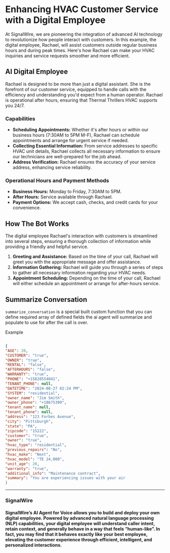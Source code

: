 # Enhancing HVAC Customer Service with a Digital Employee

At SignalWire, we are pioneering the integration of advanced AI technology to revolutionize how people interact with customers. In this example, the digital employee, Rachael, will assist customers outside regular business hours and during peak times. Here's how Rachael can make your HVAC inquiries and service requests smoother and more efficient.

## AI Digital Employee

Rachael is designed to be more than just a digital assistant. She is the forefront of our customer service, equipped to handle calls with the efficiency and understanding you'd expect from a human operator. Rachael is operational after hours, ensuring that Thermal Thrillers HVAC supports you 24/7.

### **Capabilities**

- **Scheduling Appointments:** Whether it's after hours or within our business hours (7:30AM to 5PM M-F), Rachael can schedule appointments and arrange for urgent service if needed.
- **Collecting Essential Information:** From service addresses to specific HVAC unit details, Rachael collects all necessary information to ensure our technicians are well-prepared for the job ahead.
- **Address Verification:** Rachael ensures the accuracy of your service address, enhancing service reliability.

### **Operational Hours and Payment Methods**

- **Business Hours:** Monday to Friday, 7:30AM to 5PM.
- **After Hours:** Service available through Rachael.
- **Payment Options:** We accept cash, checks, and credit cards for your convenience.

## How The Bot Works

The digital employee Rachael's interaction with customers is streamlined into several steps, ensuring a thorough collection of information while providing a friendly and helpful service.

1. **Greeting and Assistance:** Based on the time of your call, Rachael will greet you with the appropriate message and offer assistance.
2. **Information Gathering:** Rachael will guide you through a series of steps to gather all necessary information regarding your HVAC needs.
3. **Appointment Scheduling:** Depending on the time of your call, Rachael will either schedule an appointment or arrange for after-hours service.

## Summarize Conversation

`summarize_conversation` is a special built custom function that you can define required array of defined fields the ai agent will summarize and populate to use for after the call is over. 

Example

```json

{
"AGE": 20,
"CUSTOMER": "true",
"OWNER": "true",
"RENTAL": "false",
"AFTERHOURS": "false",
"WARRANTY": "true",
"PHONE": "+15828554041",
"TENANT_PHONE": null,
"DATETIME": "2024-08-27 02:24 PM",
"SYSTEM": "residential",
"owner_name": "Jim Smith",
"owner_phone": "+18675309",
"tenant_name": null,
"tenant_phone": null,
"address": "123 Forbes Avenue",
"city": "Pittsburgh",
"state": "PA",
"zipcode": "15222",
"customer": "true",
"owner": "true",
"hvac_type": "residential",
"previous_repairs": "No",
"hvac_make": "Next",
"hvac_model": "TE 24,000",
"unit_age": 20,
"warranty": "true",
"additional_info": "Maintenance contract",
"summary": "You are experiencing issues with your air
}
```

---------------------

### SignalWire

#### SignalWire’s AI Agent for Voice allows you to build and deploy your own digital employee. Powered by advanced natural language processing (NLP) capabilities, your digital employee will understand caller intent, retain context, and generally behave in a way that feels “human-like”.  In fact, you may find that it behaves exactly like your best employee, elevating the customer experience through efficient, intelligent, and personalized interactions.




